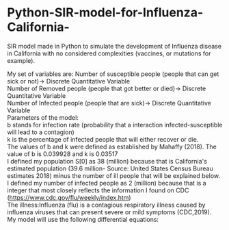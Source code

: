 # Python-SIR-model-for-Influenza-California-
SIR model made in Python to simulate the development of Influenza disease in California with no considered complexities (vaccines, or mutations for example).

My set of variables are:
Number of susceptible people (people that can get sick or not)-> Discrete Quantitative Variable<br>
Number of Removed people (people that got better or died)-> Discrete Quantitative Variable<br>
Number of Infected people (people that are sick)-> Discrete Quantitative Variable<br>
Parameters of the model:<br>
b stands for infection rate (probability that a interaction infected-susceptible will lead to a contagion)<br>
k is the percentage of infected people that will either recover or die.<br>
The values of b and k were defined as established by Mahaffy (2018). The value of b is 0.039928 and k is 0.03517<br>
I defined my population S[0] as 38 (million) because that is California's estimated population (39.6 million- Source: United States Census Bureau estimates 2018) minus the number of ill people that will be explained below. <br>
I defined my number of infected people as 2 (million) because that is a integer that most closely reflects the information I found on CDC (https://www.cdc.gov/flu/weekly/index.htm)<br>
The illness:Influenza (flu) is a contagious respiratory illness caused by influenza viruses that can present severe or mild symptoms (CDC,2019).<br> My model will use the following differential equations:<br>
